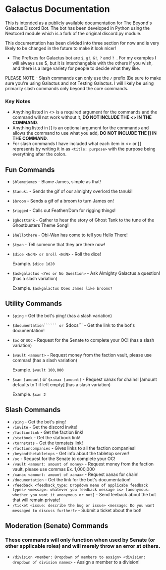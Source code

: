 # Galactus Documentation
This is intended as a publicly available documentation for The Beyond's Galactus Discord Bot. 
The bot has been developed in Python using the Nextcord module which is a fork of the original discord.py module. 

This documentation has been divided into three section for now and is very likely to be changed in the future to make it look nicer!

* The Prefixes for Galactus bot are ```$```, ```g!```, ```G!```, ```?``` and ```? ```. For my examples I will always use \$, but it is interchangable with the others if you wish, and there is a large variety for people to decide what they like. 

PLEASE NOTE - Slash commands can only use the ```/``` prefix (Be sure to make sure you're using Galactus and not Testing Galactus. 
   I will likely be using primarily slash commands only beyond the core commands. 

### Key Notes
* Anything listed in \<> is a required argument for the commands and the command will not work without it, __DO NOT INCLUDE THE \<> IN THE COMMAND__.
* Anything listed in \[] is an optional argument for the commands and allows the command to use what you add, __DO NOT INCLUDE THE \[] IN THE COMMAND__.
* For slash commands I have included what each item in <> or [] represents by writing it in as ```<title: purpose>``` with the purpose being everything after the colon. 

## Fun Commands
* ```$blamejames``` - Blame James, simple as that!
* ```$tanuki``` - Sends the gif of our almighty overlord the tanuki!
* ```$broom``` - Sends a gif of a broom to turn James on!
* ```$rigged``` - Calls out Feather/Dom for rigging things!
* ```$ghosttank``` - Gather to hear the story of Ghost Tank to the tune of the Ghostbusters Theme Song!
* ```$hellothere``` - Obi-Wan has come to tell you Hello There!
* ```$tyan``` - Tell someone that they are there now!
* ```$dice <NdN> or $roll <NdN>``` - Roll the dice!
   
   Example. ```$dice 1d20```
* ```$askgalactus <Yes or No Question>``` - Ask Almighty Galactus a question! (has a slash variation)
   
   Example. ```$askgalactus Does James like brooms?```

## Utility Commands
* ```$ping``` - Get the bot's ping! (has a slash variation)
* ```$documentation`````` or ```$docs``` - Get the link to the bot's documentation!
* ```$oc``` or ```$OC``` - Request for the Senate to complete your OC! (has a slash variation)
* ```$vault <amount>``` - Request money from the faction vault, please use commas! (has a slash variation)
   
   Example. ```$vault 100,000```
* ```$xan [amount]``` or ```$xanax [amount]``` - Request xanax for chains! [amount defaults to 1 if left empty] (has a slash variation)
   
   Example. ```$xan 2```

## Slash Commands
* ```/ping``` - Get the bot's ping! 
* ```/invite``` - Get the discord invite!
* ```/factionlink``` - Get the faction link!
* ```/statbook``` - Get the statbook link!
* ```/tornstats``` - Get the tornstats link!
* ```/factioncompanies``` - Gives links to all the faction companies!
* ```/beyondthetabletops``` - Get info about the tabletop server!
* ```/oc``` - Request for the Senate to complete your OC! 
* ```/vault <amount: amount of money>``` - Request money from the faction vault, please use commas Ex. 1,000,000
* ```/xanax <amount: amount of xanax>``` - Request xanax for chain!
* ```/documentation``` - Get the link for the bot's documentation!
* ```/feedback <feedback_type: Dropdown menu of applicabe feedback types> <message: whatever you feedback message is> [anonymous: whether you want it anonymous or not]``` - Send feeback about the bot that will remain private!
* ```/ticket <issue: describe the bug or issue> <message: Do you want messaged to discuss further?>``` - Submit a ticket about the bot!

## Moderation (Senate) Commands
### These commands will only function when used by Senate (or other applicable roles) and will merely throw an error at others. 
* ```/division <member: Dropdown of members to assign> <division: dropdown of division names>``` - Assign a member to a division!
